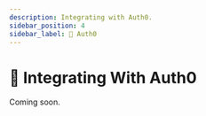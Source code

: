 ```yaml
---
description: Integrating with Auth0.
sidebar_position: 4
sidebar_label: 🚧 Auth0
---
```


# 🚧 Integrating With Auth0

Coming soon.
